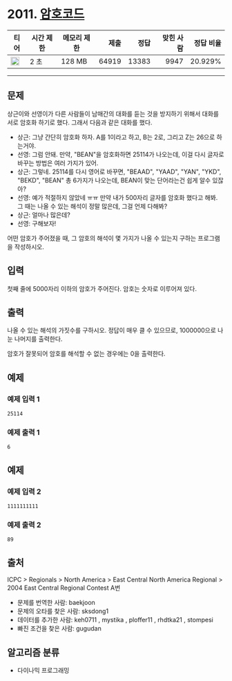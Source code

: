 # 2011. [암호코드](https://www.acmicpc.net/problem/2011)

| 티어 | 시간 제한 | 메모리 제한 | 제출 | 정답 | 맞힌 사람 | 정답 비율 |
|---|---|---|---:|---:|---:|---:|
| <img src="https://static.solved.ac/tier_small/11.svg" width="20px" /> | 2 초 | 128 MB | 64919 | 13383 | 9947 | 20.929% |

---

## 문제

상근이와 선영이가 다른 사람들이 남매간의 대화를 듣는 것을 방지하기 위해서 대화를 서로 암호화 하기로 했다. 그래서 다음과 같은 대화를 했다.

- 상근: 그냥 간단히 암호화 하자. A를 1이라고 하고, B는 2로, 그리고 Z는 26으로 하는거야.
- 선영: 그럼 안돼. 만약, "BEAN"을 암호화하면 25114가 나오는데, 이걸 다시 글자로 바꾸는 방법은 여러 가지가 있어.
- 상근: 그렇네. 25114를 다시 영어로 바꾸면, "BEAAD", "YAAD", "YAN", "YKD", "BEKD", "BEAN" 총 6가지가 나오는데, BEAN이 맞는 단어라는건 쉽게 알수 있잖아?
- 선영: 예가 적절하지 않았네 ㅠㅠ 만약 내가 500자리 글자를 암호화 했다고 해봐. 그 때는 나올 수 있는 해석이 정말 많은데, 그걸 언제 다해봐?
- 상근: 얼마나 많은데?
- 선영: 구해보자!

어떤 암호가 주어졌을 때, 그 암호의 해석이 몇 가지가 나올 수 있는지 구하는 프로그램을 작성하시오.

## 입력

첫째 줄에 5000자리 이하의 암호가 주어진다. 암호는 숫자로 이루어져 있다.

## 출력

나올 수 있는 해석의 가짓수를 구하시오. 정답이 매우 클 수 있으므로, 1000000으로 나눈 나머지를 출력한다.

암호가 잘못되어 암호를 해석할 수 없는 경우에는 0을 출력한다.

## 예제

### 예제 입력 1

```
25114
```

### 예제 출력 1

```
6
```

## 예제

### 예제 입력 2

```
1111111111
```

### 예제 출력 2

```
89
```

## 출처

ICPC
\> 
Regionals
\> 
North America
\> 
East Central North America Regional
\> 
2004 East Central Regional Contest
A번

- 문제를 번역한 사람: baekjoon
- 문제의 오타를 찾은 사람: sksdong1
- 데이터를 추가한 사람: keh0711 , mystika , ploffer11 , rhdtka21 , stompesi
- 빠진 조건을 찾은 사람: gugudan

## 알고리즘 분류

- 다이나믹 프로그래밍

